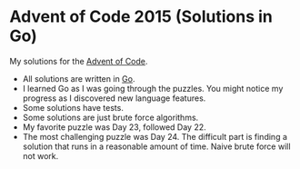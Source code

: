 # Advent of Code 2015 (Solutions in Go)

My solutions for the [Advent of Code](http://adventofcode.com/).

- All solutions are written in [Go](https://golang.org/).
- I learned Go as I was going through the puzzles. You might notice my progress as I discovered new language features.
- Some solutions have tests.
- Some solutions are just brute force algorithms.
- My favorite puzzle was Day 23, followed Day 22.
- The most challenging puzzle was Day 24. The difficult part is finding a solution that runs in a reasonable amount of time. Naive brute force will not work.